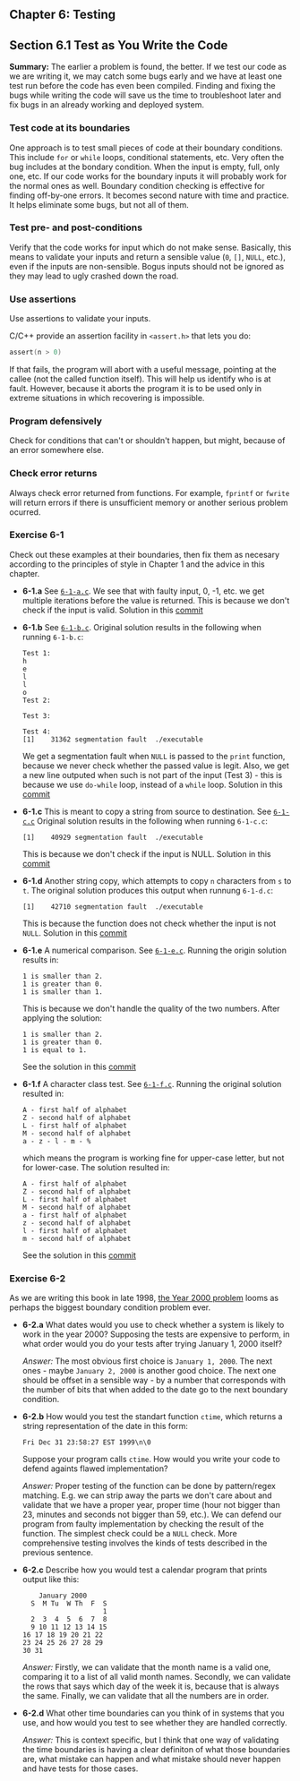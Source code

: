 ## Chapter 6: Testing

## Section 6.1 Test as You Write the Code

**Summary:** The earlier a problem is found, the better.
If we test our code as we are writing it, we may catch some bugs early and we have at least one test run before the code has even been compiled.
Finding and fixing the bugs while writing the code will save us the time to troubleshoot later and fix bugs in an already working and deployed system.

### Test code at its boundaries

One approach is to test small pieces of code at their boundary conditions.
This include `for` or `while` loops, conditional statements, etc.
Very often the bug includes at the bondary condition. When the input is empty, full, only one, etc.
If our code works for the boundary inputs it will probably work for the normal ones as well.
Boundary condition checking is effective for finding off-by-one errors. It becomes second nature with time and practice.
It helps eliminate some bugs, but not all of them.

### Test pre- and post-conditions

Verify that the code works for input which do not make sense.
Basically, this means to validate your inputs and return a sensible value (`0`, `[]`, `NULL`, etc.), even if the inputs are non-sensible.
Bogus inputs should not be ignored as they may lead to ugly crashed down the road.

### Use assertions

Use assertions to validate your inputs.

C/C++ provide an assertion facility in `<assert.h>` that lets you do:

```c
assert(n > 0)
```

If that fails, the program will abort with a useful message, pointing at the callee (not the called function itself).
This will help us identify who is at fault.
However, because it aborts the program it is to be used only in extreme situations in which recovering is impossible.

### Program defensively

Check for conditions that can't or shouldn't happen, but might, because of an error somewhere else.

### Check error returns

Always check error returned from functions.
For example, `fprintf` or `fwrite` will return errors if there is unsufficient memory or another serious problem ocurred.

### Exercise 6-1

Check out these examples at their boundaries, then fix them as necesary according to the principles of style in Chapter 1 and the advice in this chapter.

- **6-1.a** See [`6-1-a.c`](6-1-a.c).
  We see that with faulty input, 0, -1, etc. we get multiple iterations before the value is returned.
  This is because we don't check if the input is valid.
  Solution in this [commit](https://github.com/asankov/the-practice-of-programming/commit/f349b9aec39b0dda02e75ab3b36541e3930a05a2)
- **6-1.b** See [`6-1-b.c`](6-1-b.c).
  Original solution results in the following when running `6-1-b.c`:

  ```text
  Test 1:
  h
  e
  l
  l
  o
  Test 2:

  Test 3:

  Test 4:
  [1]    31362 segmentation fault  ./executable
  ```

  We get a segmentation fault when `NULL` is passed to the `print` function, because we never check whether the passed value is legit. Also, we get a new line outputed when such is not part of the input (Test 3) - this is because we use `do-while` loop, instead of a `while` loop.
  Solution in this [commit](https://github.com/asankov/the-practice-of-programming/commit/076d8f06f381e551f516eebab7563fc36d540619)

- **6-1.c** This is meant to copy a string from source to destination.
  See [`6-1-c.c`](6-1-c.c) Original solution results in the following when running `6-1-c.c`:

  ```text
  [1]    40929 segmentation fault  ./executable
  ```

  This is because we don't check if the input is NULL.
  Solution in this [commit](https://github.com/asankov/the-practice-of-programming/commit/d2ddb1169f251ccbfcfe92ff3dfedf6c0549685b)

- **6-1.d** Another string copy, which attempts to copy `n` characters from `s` to `t`.
  The original solution produces this output when runnung `6-1-d.c`:

  ```text
  [1]    42710 segmentation fault  ./executable
  ```

  This is because the function does not check whether the input is not `NULL`.
  Solution in this [commit](https://github.com/asankov/the-practice-of-programming/commit/5824a5424f72c2479d65a8d8304d404437d1937d)

- **6-1.e** A numerical comparison.
  See [`6-1-e.c`](6-1-e.c).
  Running the origin solution results in:

  ```text
  1 is smaller than 2.
  1 is greater than 0.
  1 is smaller than 1.
  ```

  This is because we don't handle the quality of the two numbers.
  After applying the solution:

  ```text
  1 is smaller than 2.
  1 is greater than 0.
  1 is equal to 1.
  ```

  See the solution in this [commit](https://github.com/asankov/the-practice-of-programming/commit/853b52f3998d978d1ff1fc524a85c82490bed629)

- **6-1.f** A character class test.
  See [`6-1-f.c`](6-1-f.c).
  Running the original solution resulted in:

  ```text
  A - first half of alphabet
  Z - second half of alphabet
  L - first half of alphabet
  M - second half of alphabet
  a - z - l - m - %
  ```

  which means the program is working fine for upper-case letter, but not for lower-case.
  The solution resulted in:

  ```text
  A - first half of alphabet
  Z - second half of alphabet
  L - first half of alphabet
  M - second half of alphabet
  a - first half of alphabet
  z - second half of alphabet
  l - first half of alphabet
  m - second half of alphabet
  ```

  See the solution in this [commit](https://github.com/asankov/the-practice-of-programming/commit/e464dd266dc63d0928374b91bae5bb7b515aeada)

### Exercise 6-2

As we are writing this book in late 1998, [the Year 2000 problem](https://en.wikipedia.org/wiki/Year_2000_problem) looms as perhaps the biggest boundary condition problem ever.

- **6-2.a** What dates would you use to check whether a system is likely to work in the year 2000?
  Supposing the tests are expensive to perform, in what order would you do your tests after trying January 1, 2000 itself?

  _Answer:_ The most obvious first choice is `January 1, 2000`.
  The next ones - maybe `January 2, 2000` is another good choice.
  The next one should be offset in a sensible way - by a number that corresponds with the number of bits that when added to the date go to the next boundary condition.

- **6-2.b** How would you test the standart function `ctime`, which returns a string representation of the date in this form:

  ```text
  Fri Dec 31 23:58:27 EST 1999\n\0
  ```

  Suppose your program calls `ctime`.
  How would you write your code to defend againts flawed implementation?

  _Answer:_ Proper testing of the function can be done by pattern/regex matching. E.g. we can strip away the parts we don't care about and validate that we have a proper year, proper time (hour not bigger than 23, minutes and seconds not bigger than 59, etc.). We can defend our program from faulty implementation by checking the result of the function. The simplest check could be a `NULL` check. More comprehensive testing involves the kinds of tests described in the previous sentence.

- **6-2.c** Describe how you would test a calendar program that prints output like this:

  ```text
      January 2000
    S  M Tu  W Th  F  S
                      1
    2  3  4  5  6  7  8
    9 10 11 12 13 14 15
  16 17 18 19 20 21 22
  23 24 25 26 27 28 29
  30 31
  ```

  _Answer:_ Firstly, we can validate that the month name is a valid one, comparing it to a list of all valid month names.
  Secondly, we can validate the rows that says which day of the week it is, because that is always the same.
  Finally, we can validate that all the numbers are in order.

- **6-2.d** What other time boundaries can you think of in systems that you use, and how would you test to see whether they are handled correctly.

  _Answer:_ This is context specific, but I think that one way of validating the time boundaries is having a clear definiton of what those boundaries are, what mistake can happen and what mistake should never happen and have tests for those cases.
